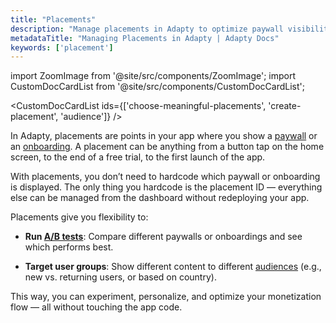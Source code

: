 ```yaml
---
title: "Placements"
description: "Manage placements in Adapty to optimize paywall visibility and revenue."
metadataTitle: "Managing Placements in Adapty | Adapty Docs"
keywords: ['placement']
---
```


import ZoomImage from '@site/src/components/ZoomImage';
import CustomDocCardList from '@site/src/components/CustomDocCardList';

<CustomDocCardList ids={['choose-meaningful-placements', 'create-placement', 'audience']} />

<ZoomImage id="placement.webp" />

In Adapty, placements are points in your app where you show a [paywall](paywalls.md) or an [onboarding](onboardings.md). A placement can be anything from a button tap on the home screen, to the end of a free trial, to the first launch of the app.

With placements, you don’t need to hardcode which paywall or onboarding is displayed. The only thing you hardcode is the placement ID — everything else can be managed from the dashboard without redeploying your app.

Placements give you flexibility to:

- **Run [A/B tests](ab-tests.md)**: Compare different paywalls or onboardings and see which performs best.

- **Target user groups**: Show different content to different [audiences](audience.md) (e.g., new vs. returning users, or based on country).

This way, you can experiment, personalize, and optimize your monetization flow — all without touching the app code.